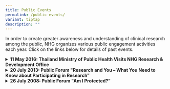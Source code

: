 ```yaml
---
title: Public Events
permalink: /public-events/
variant: tiptap
description: ""
---
```

<p>In order to create greater awareness and understanding of clinical research
among the public, NHG organizes various public engagement activities each
year. Click on the links below for details of past events.</p>
<p></p>
<div data-type="detailGroup" class="isomer-accordion isomer-accordion-white">
<details class="isomer-details">
<summary><strong>11 May 2016: Thailand Ministry of Public Health Visits NHG Research &amp; Development Office</strong>
</summary>
<div data-type="detailsContent" class="isomer-details-content">
<p>On 11 May 2016, the NHG Research and Development Office (RDO) hosted a
group of 21 delegates from the Thailand Ministry of Public Health.&nbsp;
The Thai Delegation was led by Dr Suphan Srithamma, Director-General, Department
of Medical Services, and received by&nbsp; A/Prof Lim Tock Han, Deputy
Group CEO (Education &amp; Research) led the NHG group.</p>
<p>NHG is privileged to have Dr Suphan Srithamma, Director-General, Department
of Medical Services, who shared with us on the overview of Thailand’s Health
Systems, and Dr Wayupa Wongwikrom, Chief of Ethics Group, Institute of
Medical Research and Technology Assessment, to share with the group on
Thailand’s Ethics Framework.</p>
<p>The teams shared on views about research governance structures, and how
to improve processes and tackle issues related to clinical research. In
addition, the teams discussed about the NHG’s AAHRPP-accredited human research
protection programme, research training and quality management.</p>
<p></p>
<div class="isomer-image-wrapper">
<img style="width: 100%" height="auto" width="100%" alt="" src="/images/Thai MOH Visit 2016/visit01.jpg">
</div>
<p><em><sup>A/Prof Lim Tock Han, on his presentation to the Thai Delegates</sup></em>
</p>
<p></p>
<p></p>
<div class="isomer-image-wrapper">
<img style="width: 100%" height="auto" width="100%" alt="" src="/images/Thai MOH Visit 2016/visit02.jpg">
</div>
<p><em><sup>Ms Ng Hwee Hian, Deputy Director, Office of Human Research Protection Programme, NHG RDO, on her presentation to the Thai Delegates</sup></em>
</p>
<p></p>
<div class="isomer-image-wrapper">
<img style="width: 100%" height="auto" width="100%" alt="" src="/images/Thai MOH Visit 2016/visit03.jpg">
</div>
<p><em><sup>Presentation of token of appreciation by Dr Jitsuda Buaakhao, Senior Advisor, Dept. of Medical Services, Thailand</sup></em>
</p>
<p></p>
<p></p>
<p></p>
<div class="isomer-image-wrapper">
<img style="width: 100%" height="auto" width="100%" alt="" src="/images/Thai MOH Visit 2016/visit04.jpg">
</div>
<p><em><sup>Presentation of token of appreciation by A/Prof Lim Tock Han, Deputy GCEO (Education &amp; Research), NHG</sup></em>
</p>
<p></p>
</div>
</details>
<details class="isomer-details">
<summary><strong>20 July 2013: Public Forum "Research and You – What You Need to Know about Participating in Research"</strong>
</summary>
<div data-type="detailsContent" class="isomer-details-content">
<p>The NHG Office of Human Research Protection Programme (OHRPP) organised
a Public Forum to educate the community about research. This event was
held at the School of the Arts (SOTA) Drama Theatre, and focused on the
essentials of research, with the theme of: Research and You – What You
Need to Know about Participating in Research.</p>
<p>The Public Forum invited four experienced research ethics experts and
subject advocates to share with the public honest and accurate information
on how to make an informed decision before engaging in research activities.</p>
<p>The invited speakers comprised of:</p>
<ul data-tight="true" class="tight">
<li>
<p><strong>A/Prof Chin Jing Jih</strong>, Chairperson of the NHG Research
Ethics Committee, Senior Consultant, Department of Geriatric Medicine,
Tan Tock Seng Hospital who gave an overview of research and the role and
rights of research volunteers.</p>
</li>
<li>
<p><strong>Dr Lee Soo Chin</strong>, Chairperson of NHG Domain Specific Review
Board B1 and Senior Consultant, Department of Haematology-Oncology, National
University Hospital who shared on the informed consent process and what
questions a potential research volunteer should ask before consenting to
participate in any research.</p>
</li>
<li>
<p><strong>Ms Cynthia Chan</strong>, Senior Manager, Department of Legal
Services, Tan Tock Seng Hospital who provided forum participants insights
on a subject’s legal rights, and how personal particulars and data are
being protected in clinical research.</p>
</li>
<li>
<p><strong>Dr Yong Wei Peng</strong>, Chairperson of NHG Domain Specific
Review Board C and Senior Consultant, Department of Haematology-Oncology,
National University Hospital who shared how the research scene has evolved,
and how society has benefited from research that has been carried out.</p>
</li>
</ul>
<p><a href="/files/Content Files/Public_Forum_Poster_20_July_2013.pdf" rel="noopener noreferrer nofollow" target="_blank">Download Event Brochure</a>
<a href="/files/Public Awareness Files/Public_Forum_Poster_20_July_2013.pdf" rel="noopener noreferrer nofollow" target="_blank">file</a>
</p>
<p></p>
</div>
</details>
<details class="isomer-details">
<summary><strong>26 July 2008: Public Forum "Am I Protected?"</strong>
</summary>
<div data-type="detailsContent" class="isomer-details-content">
<p>NHG Research &amp; Development Office organised its 1st Public Forum on
Clinical Research at Tan Tock Seng Hospital, where patients and public
alike learnt about clinical research, and what participants should look
out for before participating in a clinical trial.</p>
<p>Dr Goh Boon Cher (Senior Consultant, Haematology-Oncology, National University
Hospital), an active researcher and a committed research ethics member,
and Dr Allan Harkness (Dean of the Asia Graduate School of Theology) a
member of three Singapore medical/research ethics committees in Singapore
spoke at the Forum, to create greater awareness and understanding of clinical
research, to empower the public with the necessary knowledge to make informed
decisions about participating in clinical trials.</p>
<p><a href="/files/Content Files/Public_Forum_Poster_26_July_2008.pdf" rel="noopener noreferrer nofollow" target="_blank">Download Event Brochure</a>
<a href="/files/Public Awareness Files/Public_Forum_Poster_26_July_2008.pdf" rel="noopener noreferrer nofollow" target="_blank">file</a>
</p>
<p></p>
</div>
</details>
</div>
<p></p>
<p>&nbsp;</p>
<p></p>
<p>&nbsp;</p>
<p></p>